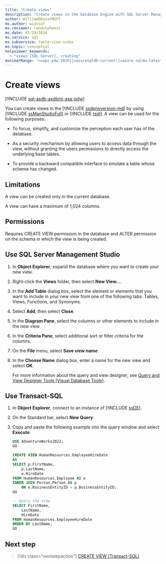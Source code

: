 ```yaml
---
title: "Create views"
description: "Create views in the Database Engine with SQL Server Management Studio or Transact-SQL."
author: WilliamDAssafMSFT
ms.author: wiassaf
ms.reviewer: randolphwest
ms.date: 07/19/2024
ms.service: sql
ms.subservice: table-view-index
ms.topic: conceptual
helpviewer_keywords:
  - "views [SQL Server], creating"
monikerRange: ">=aps-pdw-2016||=azuresqldb-current||=azure-sqldw-latest||>=sql-server-2016||>=sql-server-linux-2017||=azuresqldb-mi-current"
---
```

# Create views

[!INCLUDE [sql-asdb-asdbmi-asa-pdw](../../includes/applies-to-version/sql-asdb-asdbmi-asa-pdw.md)]

You can create views in the [!INCLUDE [ssdenoversion-md](../../includes/ssdenoversion-md.md)] by using [!INCLUDE [ssManStudioFull](../../includes/ssmanstudiofull-md.md)] or [!INCLUDE [tsql](../../includes/tsql-md.md)]. A view can be used for the following purposes:

- To focus, simplify, and customize the perception each user has of the database.

- As a security mechanism by allowing users to access data through the view, without granting the users permissions to directly access the underlying base tables.

- To provide a backward compatible interface to emulate a table whose schema has changed.

## Limitations

A view can be created only in the current database.

A view can have a maximum of 1,024 columns.

## Permissions

Requires CREATE VIEW permission in the database and ALTER permission on the schema in which the view is being created.

## <a id="SSMSProcedure"></a> Use SQL Server Management Studio

1. In **Object Explorer**, expand the database where you want to create your new view.

1. Right-click the **Views** folder, then select **New View...**.

1. In the **Add Table** dialog box, select the element or elements that you want to include in your new view from one of the following tabs: Tables, Views, Functions, and Synonyms.

1. Select **Add**, then select **Close**.

1. In the **Diagram Pane**, select the columns or other elements to include in the new view.

1. In the **Criteria Pane**, select additional sort or filter criteria for the columns.

1. On the **File** menu, select **Save _view name_**.

1. In the **Choose Name** dialog box, enter a name for the new view and select **OK**.

     For more information about the query and view designer, see [Query and View Designer Tools (Visual Database Tools)](../../ssms/visual-db-tools/query-and-view-designer-tools-visual-database-tools.md).

## <a id="TsqlProcedure"></a> Use Transact-SQL

1. In **Object Explorer**, connect to an instance of [!INCLUDE [ssDE](../../includes/ssde-md.md)].

1. On the Standard bar, select **New Query**.

1. Copy and paste the following example into the query window and select **Execute**.

   ```sql
   USE AdventureWorks2022;
   GO
   
   CREATE VIEW HumanResources.EmployeeHireDate
   AS
   SELECT p.FirstName,
       p.LastName,
       e.HireDate
   FROM HumanResources.Employee AS e
   INNER JOIN Person.Person AS p
       ON e.BusinessEntityID = p.BusinessEntityID;
   GO
   
   -- Query the view
   SELECT FirstName,
       LastName,
       HireDate
   FROM HumanResources.EmployeeHireDate
   ORDER BY LastName;
   GO
   ```

## Next step

> [!div class="nextstepaction"]
> [CREATE VIEW (Transact-SQL)](../../t-sql/statements/create-view-transact-sql.md)
